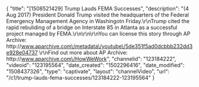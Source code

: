 {
    "title": "[1508521429] Trump Lauds FEMA Successes",
    "description": "(4 Aug 2017) President Donald Trump visited the headquarters of the Federal Emergency Management Agency in Washingotn Friday.\r\nTrump cited the rapid rebuliding of a bridge on Interstate 85 in Atlanta as a successful project managed by FEMA.\r\n\r\n\r\nYou can license this story through AP Archive: http:\/\/www.aparchive.com\/metadata\/youtube\/5de351f5ad0dcbbb232dd3e928e04737 \r\nFind out more about AP Archive: http:\/\/www.aparchive.com\/HowWeWork",
    "channelid": "123184222",
    "videoid": "123195564",
    "date_created": "1502296416",
    "date_modified": "1508437326",
    "type": "captivate",
    "layout": "channelVideo",
    "url": "\/c1\/trump-lauds-fema-successes\/123184222-123195564"
}